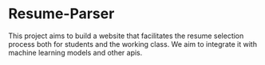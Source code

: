 # Resume-Parser
 This project aims to build a website that facilitates the resume selection process both for students and the working class. We aim to integrate it with machine learning models and other apis.

